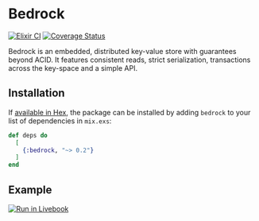 # Bedrock

[![Elixir CI](https://github.com/jallum/bedrock/actions/workflows/elixir_ci.yaml/badge.svg)](https://github.com/jallum/bedrock/actions/workflows/elixir_ci.yaml)
[![Coverage Status](https://coveralls.io/repos/github/jallum/bedrock/badge.svg?branch=develop)](https://coveralls.io/github/jallum/bedrock?branch=develop)

Bedrock is an embedded, distributed key-value store with guarantees beyond ACID.
It features consistent reads, strict serialization, transactions across the
key-space and a simple API.

## Installation

If [available in Hex](https://hex.pm/docs/publish), the package can be installed
by adding `bedrock` to your list of dependencies in `mix.exs`:

```elixir
def deps do
  [
    {:bedrock, "~> 0.2"}
  ]
end
```

## Example

[![Run in Livebook](https://livebook.dev/badge/v1/blue.svg)](https://livebook.dev/run?url=https%3A%2F%2Fraw.githubusercontent.com%2Fjallum%2Fbedrock%2Frefs%2Fheads%2Fdevelop%2Flivebooks%2Fexample_bank.livemd&cache-bust=328d11)
